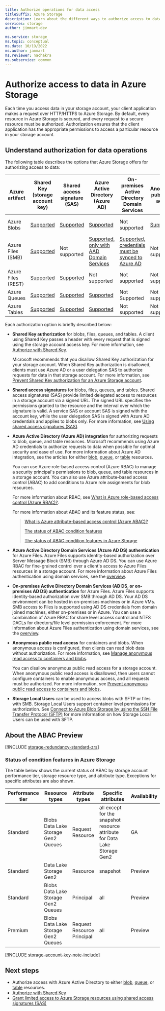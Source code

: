 ```yaml
---
title: Authorize operations for data access
titleSuffix: Azure Storage
description: Learn about the different ways to authorize access to data in Azure Storage. Azure Storage supports authorization with Azure Active Directory, Shared Key authorization, or shared access signatures (SAS), and also supports anonymous access to blobs.
services: storage
author: jimmart-dev

ms.service: storage
ms.topic: conceptual
ms.date: 10/19/2022
ms.author: jammart
ms.reviewer: nachakra
ms.subservice: common
---
```


# Authorize access to data in Azure Storage

Each time you access data in your storage account, your client application makes a request over HTTP/HTTPS to Azure Storage. By default, every resource in Azure Storage is secured, and every request to a secure resource must be authorized. Authorization ensures that the client application has the appropriate permissions to access a particular resource in your storage account.

## Understand authorization for data operations

The following table describes the options that Azure Storage offers for authorizing access to data:

| Azure artifact | Shared Key (storage account key) | Shared access signature (SAS) | Azure Active Directory (Azure AD) | On-premises Active Directory Domain Services | Anonymous public read access | Storage Local Users |
|--|--|--|--|--|--|--|
| Azure Blobs | [Supported](/rest/api/storageservices/authorize-with-shared-key/) | [Supported](storage-sas-overview.md) | [Supported](../blobs/authorize-access-azure-active-directory.md) | Not supported | [Supported](../blobs/anonymous-read-access-configure.md) | [Supported, only for SFTP](../blobs/secure-file-transfer-protocol-support-how-to.md) |
| Azure Files (SMB) | [Supported](/rest/api/storageservices/authorize-with-shared-key/) | Not supported | [Supported, only with AAD Domain Services](../files/storage-files-active-directory-overview.md) | [Supported, credentials must be synced to Azure AD](../files/storage-files-active-directory-overview.md) | Not supported | Supported |
| Azure Files (REST) | [Supported](/rest/api/storageservices/authorize-with-shared-key/) | [Supported](storage-sas-overview.md) | Not supported | Not supported | Not supported | Not supported |
| Azure Queues | [Supported](/rest/api/storageservices/authorize-with-shared-key/) | [Supported](storage-sas-overview.md) | [Supported](../queues/authorize-access-azure-active-directory.md) | Not Supported | Not supported | Not supported |
| Azure Tables | [Supported](/rest/api/storageservices/authorize-with-shared-key/) | [Supported](storage-sas-overview.md) | [Supported](../tables/authorize-access-azure-active-directory.md) | Not supported | Not supported | Not supported |

Each authorization option is briefly described below:
- **Shared Key authorization** for blobs, files, queues, and tables. A client using Shared Key passes a header with every request that is signed using the storage account access key. For more information, see [Authorize with Shared Key](/rest/api/storageservices/authorize-with-shared-key/).

    Microsoft recommends that you disallow Shared Key authorization for your storage account. When Shared Key authorization is disallowed, clients must use Azure AD or a user delegation SAS to authorize requests for data in that storage account. For more information, see [Prevent Shared Key authorization for an Azure Storage account](shared-key-authorization-prevent.md).

- **Shared access signatures** for blobs, files, queues, and tables. Shared access signatures (SAS) provide limited delegated access to resources in a storage account via a signed URL. The signed URL specifies the permissions granted to the resource and the interval over which the signature is valid. A service SAS or account SAS is signed with the account key, while the user delegation SAS is signed with Azure AD credentials and applies to blobs only. For more information, see [Using shared access signatures (SAS)](storage-sas-overview.md).

- **Azure Active Directory (Azure AD) integration** for authorizing requests to blob, queue, and table resources. Microsoft recommends using Azure AD credentials to authorize requests to data when possible for optimal security and ease of use. For more information about Azure AD integration, see the articles for either [blob](../blobs/authorize-access-azure-active-directory.md), [queue](../queues/authorize-access-azure-active-directory.md), or [table](../tables/authorize-access-azure-active-directory.md) resources.

    You can use Azure role-based access control (Azure RBAC) to manage a security principal's permissions to blob, queue, and table resources in a storage account. You can also use Azure attribute-based access control (ABAC) to add conditions to Azure role assignments for blob resources. 

    For more information about RBAC, see [What is Azure role-based access control (Azure RBAC)?](../../role-based-access-control/overview.md).

    For more information about ABAC and its feature status, see:
    > [What is Azure attribute-based access control (Azure ABAC)?](../../role-based-access-control/conditions-overview.md)
    >
    > [The status of ABAC condition features](../../role-based-access-control/conditions-overview.md#status-of-condition-features)
    >
    > [The status of ABAC condition features in Azure Storage](#status-of-condition-features-in-azure-storage)
    
- **Azure Active Directory Domain Services (Azure AD DS) authentication** for Azure Files. Azure Files supports identity-based authorization over Server Message Block (SMB) through Azure AD DS. You can use Azure RBAC for fine-grained control over a client's access to Azure Files resources in a storage account. For more information about Azure Files authentication using domain services, see the [overview](../files/storage-files-active-directory-overview.md).

- **On-premises Active Directory Domain Services (AD DS, or on-premises AD DS) authentication** for Azure Files. Azure Files supports identity-based authorization over SMB through AD DS. Your AD DS environment can be hosted in on-premises machines or in Azure VMs. SMB access to Files is supported using AD DS credentials from domain joined machines, either on-premises or in Azure. You can use a combination of Azure RBAC for share level access control and NTFS DACLs for directory/file level permission enforcement. For more information about Azure Files authentication using domain services, see the [overview](../files/storage-files-active-directory-overview.md).

- **Anonymous public read access** for containers and blobs. When anonymous access is configured, then clients can read blob data without authorization. For more information, see [Manage anonymous read access to containers and blobs](../blobs/anonymous-read-access-configure.md).

    You can disallow anonymous public read access for a storage account. When anonymous public read access is disallowed, then users cannot configure containers to enable anonymous access, and all requests must be authorized. For more information, see [Prevent anonymous public read access to containers and blobs](../blobs/anonymous-read-access-prevent.md).

- **Storage Local Users** can be used to access blobs with SFTP or files with SMB. Storage Local Users support container level permissions for authorization. See [Connect to Azure Blob Storage by using the SSH File Transfer Protocol (SFTP)](../blobs/secure-file-transfer-protocol-support-how-to.md) for more information on how Storage Local Users can be used with SFTP.

## About the ABAC Preview

[!INCLUDE [storage-redundancy-standard-zrs](../../../includes/storage-abac-preview.md)]

### Status of condition features in Azure Storage

The table below shows the current status of ABAC by storage account performance tier, storage resource type, and attribute type. Exceptions for specific attributes are also shown.

| Performance tier | Resource types | Attribute types | Specific attributes | Availability |
|--|--|--|--|--|
| Standard | Blobs<br/>Data Lake Storage Gen2<br/>Queues | Request<br/>Resource               | all except for the snapshot resource attribute for Data Lake Storage Gen2 | GA |
| Standard | Data Lake Storage Gen2                      | Resource                           | snapshot | Preview |
| Standard | Blobs<br/>Data Lake Storage Gen2<br/>Queues | Principal                          | all      | Preview |
| Premium  | Blobs<br/>Data Lake Storage Gen2<br/>Queues | Request<br/>Resource<br/>Principal | all      | Preview |

[!INCLUDE [storage-account-key-note-include](../../../includes/storage-account-key-note-include.md)]

## Next steps

- Authorize access with Azure Active Directory to either [blob](../blobs/authorize-access-azure-active-directory.md), [queue](../queues/authorize-access-azure-active-directory.md), or [table](../tables/authorize-access-azure-active-directory.md) resources.
- [Authorize with Shared Key](/rest/api/storageservices/authorize-with-shared-key/)
- [Grant limited access to Azure Storage resources using shared access signatures (SAS)](storage-sas-overview.md)
